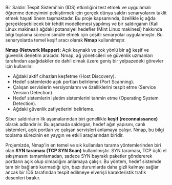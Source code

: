 Bir Saldırı Tespit Sistemi'nin (IDS) etkinliğini test etmek ve uygulamalı öğrenme deneyimini pekiştirmek için gerçek dünya saldırı senaryolarını taklit etmek hayati önem taşımaktadır. Bu proje kapsamında, özellikle iç ağda gerçekleşebilecek bir tehdit modellemesi yapılmış ve bir saldırganın (Kali Linux makinesi) ağdaki potansiyel hedefler (Mint Linux makinesi) hakkında bilgi toplama sürecini simüle etmek için çeşitli senaryolar uygulanmıştır. Bu senaryolarda temel keşif aracı olarak **Nmap** kullanılmıştır.

**Nmap (Network Mapper):** Açık kaynaklı ve çok yönlü bir ağ keşif ve güvenlik denetim aracıdır. Nmap, ağ yöneticileri ve güvenlik uzmanları tarafından aşağıdakiler de dahil olmak üzere geniş bir yelpazedeki görevler için kullanılır:

- Ağdaki aktif cihazları keşfetme (Host Discovery).
- Hedef sistemlerde açık portları belirleme (Port Scanning).
- Çalışan servislerin versiyonlarını ve özelliklerini tespit etme (Service Version Detection).
- Hedef sistemlerin işletim sistemlerini tahmin etme (Operating System Detection).
- Ağdaki güvenlik zafiyetlerini belirleme.

Siber saldırıların ilk aşamalarından biri genellikle **keşif (reconnaissance)** olarak adlandırılır. Bu aşamada saldırgan, hedef ağın yapısını, canlı sistemleri, açık portları ve çalışan servisleri anlamaya çalışır. Nmap, bu bilgi toplama sürecinin en yaygın ve etkili araçlarından biridir.

Projemizde, Nmap'in en temel ve sık kullanılan tarama yöntemlerinden biri olan **SYN taraması (TCP SYN Scan)** kullanılmıştır. SYN taraması, TCP üçlü el sıkışmasını tamamlamadan, sadece SYN bayraklı paketler göndererek portların açık olup olmadığını anlamaya çalışır. Bu yöntem, hedef sistemde tam bir bağlantı kurmadığı için, bazı durumlarda daha gizli kalmayı sağlar ancak bir IDS tarafından tespit edilmeye elverişli karakteristik trafik desenleri bırakır.